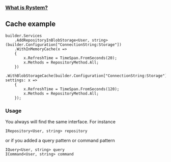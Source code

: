 ﻿### [What is Rystem?](https://github.com/KeyserDSoze/RystemV3)

## Cache example

    builder.Services
        .AddRepositoryInBlobStorage<User, string>(builder.Configuration["ConnectionString:Storage"])
        .WithInMemoryCache(x =>
        {
            x.RefreshTime = TimeSpan.FromSeconds(20);
            x.Methods = RepositoryMethod.All;
        })
        .WithBlobStorageCache(builder.Configuration["ConnectionString:Storage"], settings: x =>
        {
            x.RefreshTime = TimeSpan.FromSeconds(120);
            x.Methods = RepositoryMethod.All;
        });

### Usage
You always will find the same interface. For instance

    IRepository<User, string> repository

or if you added a query pattern or command pattern

    IQuery<User, string> query 
    ICommand<User, string> command